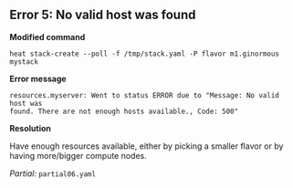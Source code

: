 ## Error 5: No valid host was found

**Modified command**

```
heat stack-create --poll -f /tmp/stack.yaml -P flavor m1.ginormous mystack
```

**Error message**

```
resources.myserver: Went to status ERROR due to "Message: No valid host was
found. There are not enough hosts available., Code: 500"
```

**Resolution**

Have enough resources available, either by picking a smaller flavor or by
having more/bigger compute nodes.

_Partial:_ `partial06.yaml`

<!--
With the key pair problem out of the way we can now abuse the flavor parameter
to cause the next error. Just do the stack-create again but this time please
supply the -P option you see above. We created a special flavour that will not
fit on any of our cloud's compute nodes for the occasion. Unfortunately you
will probably miss out on this if you are using a cloud of your own. This will
cause the flavor value passed on the command line to override the default of
m1.tiny. The value passed on the command line is a bit too large, though so the
nova scheduler will not be able to fit our server anywhere and will report a
failure.

Unfortunately this is a generic Nova error that can occur for a bunch of
other reasons as well: no compute nodes available at all, Neutron agents on
compute nodes being unavailable or throwing errors. But generally it means Nova
or Neutron being unable to instantiate/connect the instance in question. If it
happens it's likely not to be related to the Heat template, with the one
exception of demanding too many resources by requesting a large flavor.
-->

